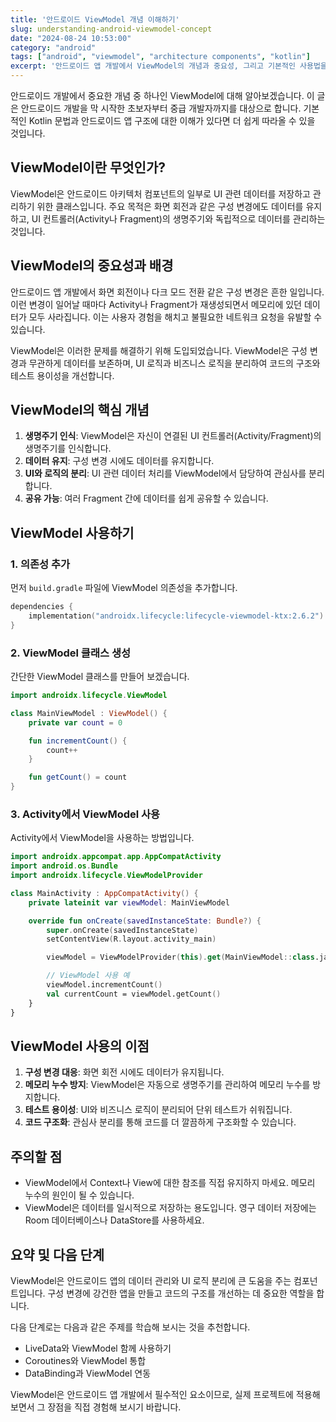 ```yaml
---
title: '안드로이드 ViewModel 개념 이해하기'
slug: understanding-android-viewmodel-concept
date: "2024-08-24 10:53:00"
category: "android"
tags: ["android", "viewmodel", "architecture components", "kotlin"]
excerpt: '안드로이드 앱 개발에서 ViewModel의 개념과 중요성, 그리고 기본적인 사용법을 알아봅니다.'
---
```


안드로이드 개발에서 중요한 개념 중 하나인 ViewModel에 대해 알아보겠습니다. 이 글은 안드로이드 개발을 막 시작한 초보자부터 중급 개발자까지를 대상으로 합니다. 기본적인 Kotlin 문법과 안드로이드 앱 구조에 대한 이해가 있다면 더 쉽게 따라올 수 있을 것입니다.

## ViewModel이란 무엇인가?

ViewModel은 안드로이드 아키텍처 컴포넌트의 일부로 UI 관련 데이터를 저장하고 관리하기 위한 클래스입니다. 주요 목적은 화면 회전과 같은 구성 변경에도 데이터를 유지하고, UI 컨트롤러(Activity나 Fragment)의 생명주기와 독립적으로 데이터를 관리하는 것입니다.

## ViewModel의 중요성과 배경

안드로이드 앱 개발에서 화면 회전이나 다크 모드 전환 같은 구성 변경은 흔한 일입니다. 이런 변경이 일어날 때마다 Activity나 Fragment가 재생성되면서 메모리에 있던 데이터가 모두 사라집니다. 이는 사용자 경험을 해치고 불필요한 네트워크 요청을 유발할 수 있습니다.

ViewModel은 이러한 문제를 해결하기 위해 도입되었습니다. ViewModel은 구성 변경과 무관하게 데이터를 보존하며, UI 로직과 비즈니스 로직을 분리하여 코드의 구조와 테스트 용이성을 개선합니다.

## ViewModel의 핵심 개념

1. **생명주기 인식**: ViewModel은 자신이 연결된 UI 컨트롤러(Activity/Fragment)의 생명주기를 인식합니다.
2. **데이터 유지**: 구성 변경 시에도 데이터를 유지합니다.
3. **UI와 로직의 분리**: UI 관련 데이터 처리를 ViewModel에서 담당하여 관심사를 분리합니다.
4. **공유 가능**: 여러 Fragment 간에 데이터를 쉽게 공유할 수 있습니다.

## ViewModel 사용하기

### 1. 의존성 추가

먼저 `build.gradle` 파일에 ViewModel 의존성을 추가합니다.

```kotlin
dependencies {
    implementation("androidx.lifecycle:lifecycle-viewmodel-ktx:2.6.2")
}
```

### 2. ViewModel 클래스 생성

간단한 ViewModel 클래스를 만들어 보겠습니다.

```kotlin
import androidx.lifecycle.ViewModel

class MainViewModel : ViewModel() {
    private var count = 0

    fun incrementCount() {
        count++
    }

    fun getCount() = count
}
```

### 3. Activity에서 ViewModel 사용

Activity에서 ViewModel을 사용하는 방법입니다.

```kotlin
import androidx.appcompat.app.AppCompatActivity
import android.os.Bundle
import androidx.lifecycle.ViewModelProvider

class MainActivity : AppCompatActivity() {
    private lateinit var viewModel: MainViewModel

    override fun onCreate(savedInstanceState: Bundle?) {
        super.onCreate(savedInstanceState)
        setContentView(R.layout.activity_main)

        viewModel = ViewModelProvider(this).get(MainViewModel::class.java)

        // ViewModel 사용 예
        viewModel.incrementCount()
        val currentCount = viewModel.getCount()
    }
}
```

## ViewModel 사용의 이점

1. **구성 변경 대응**: 화면 회전 시에도 데이터가 유지됩니다.
2. **메모리 누수 방지**: ViewModel은 자동으로 생명주기를 관리하여 메모리 누수를 방지합니다.
3. **테스트 용이성**: UI와 비즈니스 로직이 분리되어 단위 테스트가 쉬워집니다.
4. **코드 구조화**: 관심사 분리를 통해 코드를 더 깔끔하게 구조화할 수 있습니다.

## 주의할 점

- ViewModel에서 Context나 View에 대한 참조를 직접 유지하지 마세요. 메모리 누수의 원인이 될 수 있습니다.
- ViewModel은 데이터를 일시적으로 저장하는 용도입니다. 영구 데이터 저장에는 Room 데이터베이스나 DataStore를 사용하세요.

## 요약 및 다음 단계

ViewModel은 안드로이드 앱의 데이터 관리와 UI 로직 분리에 큰 도움을 주는 컴포넌트입니다. 구성 변경에 강건한 앱을 만들고 코드의 구조를 개선하는 데 중요한 역할을 합니다.

다음 단계로는 다음과 같은 주제를 학습해 보시는 것을 추천합니다.
- LiveData와 ViewModel 함께 사용하기
- Coroutines와 ViewModel 통합
- DataBinding과 ViewModel 연동

ViewModel은 안드로이드 앱 개발에서 필수적인 요소이므로, 실제 프로젝트에 적용해 보면서 그 장점을 직접 경험해 보시기 바랍니다.
